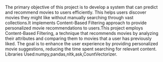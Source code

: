 The primary objective of this project is to develop a system that can predict and recommend movies to users efficiently. This helps users discover movies they might like without manually searching through vast collections.It implements Content-Based Filtering approach to provide personalized movie recommendations to users.This project employs Content-Based Filtering, a technique that recommends movies by analyzing their attributes and comparing them to movies that a user has previously liked. The goal is to enhance the user experience by providing personalized movie suggestions, reducing the time spent searching for relevant content.
Libraries Used:numpy,pandas,nltk,ask,CountVectorizer.
